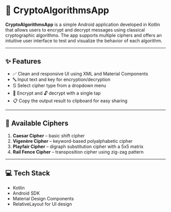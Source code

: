 # 🔐 CryptoAlgorithmsApp

**CryptoAlgorithmsApp** is a simple Android application developed in Kotlin that allows users to encrypt and decrypt messages using classical cryptographic algorithms. The app supports multiple ciphers and offers an intuitive user interface to test and visualize the behavior of each algorithm.

---

## ✨ Features

- ✅ Clean and responsive UI using XML and Material Components
- 🔤 Input text and key for encryption/decryption
- 🔃 Select cipher type from a dropdown menu
- 🔐 Encrypt and 🔓 decrypt with a single tap
- 📋 Copy the output result to clipboard for easy sharing

---

## 📱 Available Ciphers

1. **Caesar Cipher** – basic shift cipher
2. **Vigenère Cipher** – keyword-based polyalphabetic cipher
3. **Playfair Cipher** – digraph substitution cipher with a 5x5 matrix
4. **Rail Fence Cipher** – transposition cipher using zig-zag pattern

---

## 💻 Tech Stack

- Kotlin
- Android SDK
- Material Design Components
- RelativeLayout for UI design

